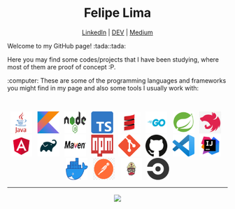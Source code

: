 <h1 align="center">Felipe Lima </h1>

<p align="center">
  <a href="https://br.linkedin.com/in/flimafreire">LinkedIn</a> | <a href="https://dev.to/flflima">DEV</a> | <a href="https://medium.com/@flf.felipe">Medium</a>
</p>

<p align="left">Welcome to my GitHub page! :tada::tada:</p>

<p align="left">Here you may find some codes/projects that I have been studying, where most of them are proof of concept :P.</p>

<p align="left">:computer: These are some of the programming languages and frameworks you might find in my page and also some tools I usually work with:</p>

<br/>

<p align="center">
  <img alt="Java" title="Java" src="https://github.com/flflima/flflima/blob/main/img/java.png" width="50" height="50">&nbsp;&nbsp;
  <img alt="Kotlin" title="Kotlin" src="https://github.com/flflima/flflima/blob/main/img/kotlin.png" width="50" height="50">&nbsp;&nbsp;
  <img alt="NodeJS" title="NodeJS" src="https://github.com/flflima/flflima/blob/main/img/nodejs.png" width="50" height="50">&nbsp;&nbsp;
  <img alt="Typescript" title="Typescript" src="https://github.com/flflima/flflima/blob/main/img/typescript.png" width="50" height="50">&nbsp;&nbsp;
  <img alt="Scala" title="Scala" src="https://github.com/flflima/flflima/blob/main/img/scala.png" width="50" height="50">&nbsp;&nbsp;
  <img alt="Go" title="Go" src="https://github.com/flflima/flflima/blob/main/img/go.png" width="50" height="50">&nbsp;&nbsp;
  <img alt="Spring Boot" title="Spring Boot" src="https://github.com/flflima/flflima/blob/main/img/spring-boot.png" width="50" height="50">&nbsp;&nbsp;
  <img alt="NestJS" title="NestJS" src="https://github.com/flflima/flflima/blob/main/img/nestjs.png" width="50" height="50">&nbsp;&nbsp;
  <img alt="Angular" title="Angular" src="https://github.com/flflima/flflima/blob/main/img/angular.png" width="50" height="50">&nbsp;&nbsp;
  <img alt="Gradle" title="Gradle" src="https://github.com/flflima/flflima/blob/main/img/gradle.png" width="50" height="50">&nbsp;&nbsp;
  <img alt="Maven" title="Maven" src="https://github.com/flflima/flflima/blob/main/img/maven.png" width="50" height="50">&nbsp;&nbsp;
  <img alt="npm" title="npm" src="https://github.com/flflima/flflima/blob/main/img/npm.png" width="50" height="50">&nbsp;&nbsp;
  <img alt="Git" title="Git" src="https://github.com/flflima/flflima/blob/main/img/git.png" width="50" height="50">&nbsp;&nbsp;
  <img alt="GitHub" title="GitHub" src="https://github.com/flflima/flflima/blob/main/img/github.png" width="50" height="50">&nbsp;&nbsp;
  <img alt="VSCode" title="VSCode" src="https://github.com/flflima/flflima/blob/main/img/vs-code.png" width="50" height="50">&nbsp;&nbsp;
  <img alt="Intellij" title="Intellij" src="https://github.com/flflima/flflima/blob/main/img/intellij.png" width="50" height="50">&nbsp;&nbsp;
  <img alt="Docker" title="Docker" src="https://github.com/flflima/flflima/blob/main/img/docker.png" width="50" height="50">&nbsp;&nbsp;
  <img alt="Postman" title="Postman" src="https://github.com/flflima/flflima/blob/main/img/postman.png" width="50" height="50">&nbsp;&nbsp;
  <img alt="Travis CI" title="Travis CI" src="https://github.com/flflima/flflima/blob/main/img/travis-ci.png" width="50" height="50">&nbsp;&nbsp;
  <img alt="CircleCI" title="CircleCI" src="https://github.com/flflima/flflima/blob/main/img/circle-ci.png" width="50" height="50">
</p>

<hr>

<p align="center">
  <img width="400px" align="center" src="https://github-readme-stats.vercel.app/api/top-langs/?username=flflima&hide=html&layout=compact" />
</p>
